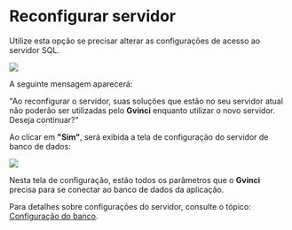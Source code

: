 # Reconfigurar servidor

Utilize esta opção se precisar alterar as configurações de acesso ao servidor SQL.

![](https://ssitecnologia.atlassian.net/wiki/download/attachments/2261025/image2020-12-1_9-46-10.png?version=1&modificationDate=1606830371808&cacheVersion=1&api=v2)

A seguinte mensagem aparecerá:

"Ao reconfigurar o servidor, suas soluções que estão no seu servidor atual não poderão ser utilizadas pelo **Gvinci** enquanto utilizar o novo servidor. Deseja continuar?"

Ao clicar em **"Sim"**, será exibida a tela de configuração do servidor de banco de dados:

![](http://www.gvinci.com.br/manual/configdbgv.png)

Nesta tela de configuração, estão todos os parâmetros que o **Gvinci** precisa para se conectar ao banco de dados da aplicação.

Para detalhes sobre configurações do servidor, consulte o tópico: [Configuração do banco](http://www.gvinci.com.br/manual/configuracao_do_banco.htm).

